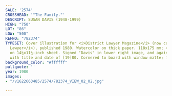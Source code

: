 ```yaml
---
SALE: '2574'
CROSSHEAD: '"The Family."'
DESCRIPT: SUSAN DAVIS (1948-1999)
HIGH: "750"
LOT: "86"
LOW: "500"
REFNO: "782374"
TYPESET: Cover illustration for <i>District Lawyer Magazine</i> (now called <i>Washington
  Lawyer</i>), published 1980. Watercolor on thick paper. 118x175 mm; 4½x7 inches,
  on 14¼x11¼-inch sheet. Signed "Davis" in lower right image, and again in lower margin
  with title and date of [19]80. Cornered to board with window matte; framed.
background_color: "#ffffff"
pullquote: ''
year: 1980
images:
- "/v1622663485/2574/782374_VIEW_02_02.jpg"

---
```

